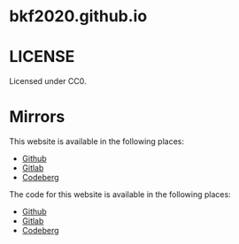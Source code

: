 # bkf2020.github.io

# LICENSE
Licensed under CC0.

# Mirrors
This website is available in the following places:

- [Github](https://bkf2020.github.io)
- [Gitlab](https://bkf2020.gitlab.io)
- [Codeberg](https://bkf2020.codeberg.page)

The code for this website is available in the following places:

- [Github](https://github.com/bkf2020/bkf2020.github.io)
- [Gitlab](https://gitlab.com/bkf2020/bkf2020.gitlab.io)
- [Codeberg](https://codeberg.org/bkf2020/pages)
